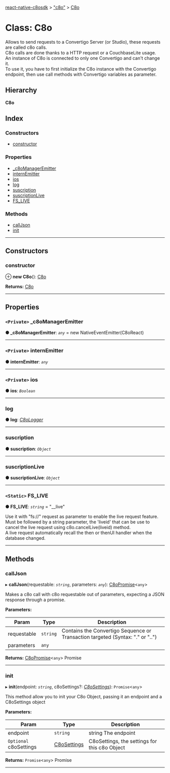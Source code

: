 [react-native-c8osdk](../README.md) > ["c8o"](../modules/_c8o_.md) > [C8o](../classes/_c8o_.c8o.md)

# Class: C8o

Allows to send requests to a Convertigo Server (or Studio), these requests are called c8o calls.  
C8o calls are done thanks to a HTTP request or a CouchbaseLite usage.  
An instance of C8o is connected to only one Convertigo and can't change it.  
To use it, you have to first initialize the C8o instance with the Convertigo endpoint, then use call methods with Convertigo variables as parameter.

## Hierarchy

**C8o**

## Index

### Constructors

* [constructor](_c8o_.c8o.md#constructor)

### Properties

* [_c8oManagerEmitter](_c8o_.c8o.md#_c8omanageremitter)
* [internEmitter](_c8o_.c8o.md#internemitter)
* [ios](_c8o_.c8o.md#ios)
* [log](_c8o_.c8o.md#log)
* [suscription](_c8o_.c8o.md#suscription)
* [suscriptionLive](_c8o_.c8o.md#suscriptionlive)
* [FS_LIVE](_c8o_.c8o.md#fs_live)

### Methods

* [callJson](_c8o_.c8o.md#calljson)
* [init](_c8o_.c8o.md#init)

---

## Constructors

<a id="constructor"></a>

###  constructor

⊕ **new C8o**(): [C8o](_c8o_.c8o.md)

**Returns:** [C8o](_c8o_.c8o.md)

___

## Properties

<a id="_c8omanageremitter"></a>

### `<Private>` _c8oManagerEmitter

**● _c8oManagerEmitter**: *`any`* =  new NativeEventEmitter(C8oReact)

___
<a id="internemitter"></a>

### `<Private>` internEmitter

**● internEmitter**: *`any`*

___
<a id="ios"></a>

### `<Private>` ios

**● ios**: *`Boolean`*

___
<a id="log"></a>

###  log

**● log**: *[C8oLogger](_c8ologger_.c8ologger.md)*

___
<a id="suscription"></a>

###  suscription

**● suscription**: *`Object`*

___
<a id="suscriptionlive"></a>

###  suscriptionLive

**● suscriptionLive**: *`Object`*

___
<a id="fs_live"></a>

### `<Static>` FS_LIVE

**● FS_LIVE**: *`string`* = "__live"

Use it with "fs://" request as parameter to enable the live request feature.  
Must be followed by a string parameter, the 'liveid' that can be use to cancel the live request using c8o.cancelLive(liveid) method.  
A live request automatically recall the then or thenUI handler when the database changed.

___

## Methods

<a id="calljson"></a>

###  callJson

▸ **callJson**(requestable: *`string`*, parameters: *`any`*): [C8oPromise](_c8opromise_.c8opromise.md)<`any`>

Makes a c8o call with c8o requestable out of parameters, expecting a JSON response through a promise.

**Parameters:**

| Param | Type | Description |
| ------ | ------ | ------ |
| requestable | `string` |  Contains the Convertigo Sequence or Transaction targeted (Syntax: "<project>.<sequence>" or "<project>.<connector>.<transaction>") |
| parameters | `any` |

**Returns:** [C8oPromise](_c8opromise_.c8opromise.md)<`any`>
Promise<any>

___
<a id="init"></a>

###  init

▸ **init**(endpoint: *`string`*, c8oSettings?: *[C8oSettings](_c8osettings_.c8osettings.md)*): `Promise`<`any`>

This method allow you to init your C8o Object, passing it an endpoint and a C8oSettings object

**Parameters:**

| Param | Type | Description |
| ------ | ------ | ------ |
| endpoint | `string` |  string The endpoint |
| `Optional` c8oSettings | [C8oSettings](_c8osettings_.c8osettings.md) |  C8oSettings, the settings for this c8o Object |

**Returns:** `Promise`<`any`>
Promise<any>

___

